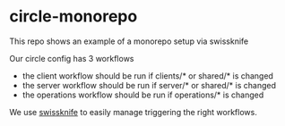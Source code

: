 # circle-monorepo

This repo shows an example of a monorepo setup via swissknife

Our circle config has 3 workflows
- the client workflow should be run if clients/* or shared/* is changed
- the server workflow should be run if server/* or shared/* is changed
- the operations workflow should be run if operations/* is changed

We use [swissknife](https://circleci.com/orbs/registry/orb/roopakv/swissknife) to easily manage triggering the right workflows.
